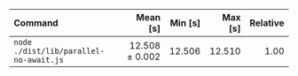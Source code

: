| Command | Mean [s] | Min [s] | Max [s] | Relative |
|:---|---:|---:|---:|---:|
| `node ./dist/lib/parallel-no-await.js` | 12.508 ± 0.002 | 12.506 | 12.510 | 1.00 |
